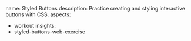 name: Styled Buttons
description: Practice creating and styling interactive buttons with CSS.
aspects:
  - workout
insights:
  - styled-buttons-web-exercise
